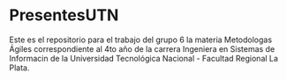 # PresentesUTN
Este es el repositorio para el trabajo del grupo 6 la materia Metodologas Ágiles correspondiente al 4to año de la carrera Ingeniera en Sistemas de Informacin de la Universidad Tecnológica Nacional - Facultad Regional La Plata.
